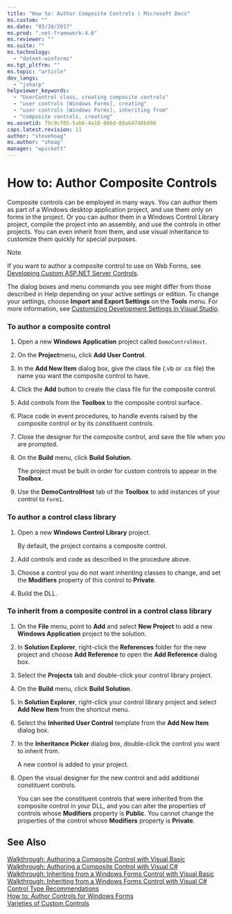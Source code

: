 ```yaml
---
title: "How to: Author Composite Controls | Microsoft Docs"
ms.custom: ""
ms.date: "03/30/2017"
ms.prod: ".net-framework-4.6"
ms.reviewer: ""
ms.suite: ""
ms.technology: 
  - "dotnet-winforms"
ms.tgt_pltfrm: ""
ms.topic: "article"
dev_langs: 
  - "jsharp"
helpviewer_keywords: 
  - "UserControl class, creating composite controls"
  - "user controls [Windows Forms], creating"
  - "user controls [Windows Forms], inheriting from"
  - "composite controls, creating"
ms.assetid: 79c9cf05-5ab6-4a18-886d-88a64748b098
caps.latest.revision: 11
author: "stevehoag"
ms.author: "shoag"
manager: "wpickett"
---
```

# How to: Author Composite Controls
Composite controls can be employed in many ways. You can author them as part of a Windows desktop application project, and use them only on forms in the project. Or you can author them in a Windows Control Library project, compile the project into an assembly, and use the controls in other projects. You can even inherit from them, and use visual inheritance to customize them quickly for special purposes.  
  
> [!NOTE]
>  If you want to author a composite control to use on Web Forms, see [Developing Custom ASP.NET Server Controls](../Topic/Developing%20Custom%20ASP.NET%20Server%20Controls.md).  
>   
>  The dialog boxes and menu commands you see might differ from those described in Help depending on your active settings or edition. To change your settings, choose **Import and Export Settings** on the **Tools** menu. For more information, see [Customizing Development Settings in Visual Studio](http://msdn.microsoft.com/en-us/22c4debb-4e31-47a8-8f19-16f328d7dcd3).  
  
### To author a composite control  
  
1.  Open a new **Windows Application** project called `DemoControlHost`.  
  
2.  On the **Project**menu, click **Add User Control**.  
  
3.  In the **Add New Item** dialog box, give the class file (.vb or .cs file) the name you want the composite control to have.  
  
4.  Click the **Add** button to create the class file for the composite control.  
  
5.  Add controls from the **Toolbox** to the composite control surface.  
  
6.  Place code in event procedures, to handle events raised by the composite control or by its constituent controls.  
  
7.  Close the designer for the composite control, and save the file when you are prompted.  
  
8.  On the **Build** menu, click **Build Solution**.  
  
     The project must be built in order for custom controls to appear in the **Toolbox**.  
  
9. Use the **DemoControlHost** tab of the **Toolbox** to add instances of your control to `Form1`.  
  
### To author a control class library  
  
1.  Open a new **Windows Control Library** project.  
  
     By default, the project contains a composite control.  
  
2.  Add controls and code as described in the procedure above.  
  
3.  Choose a control you do not want inheriting classes to change, and set the **Modifiers** property of this control to **Private**.  
  
4.  Build the DLL.  
  
### To inherit from a composite control in a control class library  
  
1.  On the **File** menu, point to **Add** and select **New Project** to add a new **Windows Application** project to the solution.  
  
2.  In **Solution Explorer**, right-click the **References** folder for the new project and choose **Add Reference** to open the **Add Reference** dialog box.  
  
3.  Select the **Projects** tab and double-click your control library project.  
  
4.  On the **Build** menu, click **Build Solution**.  
  
5.  In **Solution Explorer**, right-click your control library project and select **Add New Item** from the shortcut menu.  
  
6.  Select the **Inherited User Control** template from the **Add New Item** dialog box.  
  
7.  In the **Inheritance Picker** dialog box, double-click the control you want to inherit from.  
  
     A new control is added to your project.  
  
8.  Open the visual designer for the new control and add additional constituent controls.  
  
     You can see the constituent controls that were inherited from the composite control in your DLL, and you can alter the properties of controls whose **Modifiers** property is **Public**. You cannot change the properties of the control whose **Modifiers** property is **Private**.  
  
## See Also  
 [Walkthrough: Authoring a Composite Control with Visual Basic](../../../../docs/framework/winforms/controls/walkthrough-authoring-a-composite-control-with-visual-basic.md)   
 [Walkthrough: Authoring a Composite Control with Visual C#](../../../../docs/framework/winforms/controls/walkthrough-authoring-a-composite-control-with-visual-csharp.md)   
 [Walkthrough: Inheriting from a Windows Forms Control with Visual Basic](../../../../docs/framework/winforms/controls/walkthrough-inheriting-from-a-windows-forms-control-with-visual-basic.md)   
 [Walkthrough: Inheriting from a Windows Forms Control with Visual C#](../../../../docs/framework/winforms/controls/walkthrough-inheriting-from-a-windows-forms-control-with-visual-csharp.md)   
 [Control Type Recommendations](../../../../docs/framework/winforms/controls/control-type-recommendations.md)   
 [How to: Author Controls for Windows Forms](../../../../docs/framework/winforms/controls/how-to-author-controls-for-windows-forms.md)   
 [Varieties of Custom Controls](../../../../docs/framework/winforms/controls/varieties-of-custom-controls.md)